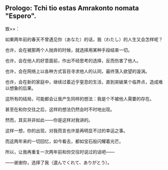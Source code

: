 ## Prologo: Tchi tio estas Amrakonto nomata "Espero".

致××：

如果两年前的春天不曾遇见你（あなた）的话，我（わたし）的人生又会怎样呢？

也许，会在被那两个人抛弃的时候，就选择用某种手段结束一切。

也许，会在他人的好意面前，作出不经思考的选择，反而伤害了他人。

也许，会在网络上以各种方式盲目寻求他人的认同，最终落入欲望的漩涡。

也许，会在新的家庭中，继续过着近乎窒息的生活，直到突破某个临界点，造成难以想象的后果。

这所有的结局，可能都会让我产生同样的想法：我是个不被他人需要的存在。

甚至在和你交往之后，这样的想法仍然会时不时地出现。

然而，其实并非如此——你是这样对我讲的。

这样一想，你的出现，对我而言也许是再明显不过的幸运之事。

而这两年来的一切回忆，如今看去，都如宝石般闪耀着光芒。

所以，让我再重复一次两年前和你交往时说过的话吧——

——谢谢你，选择了我（選んでくれて、ありがとう）。
